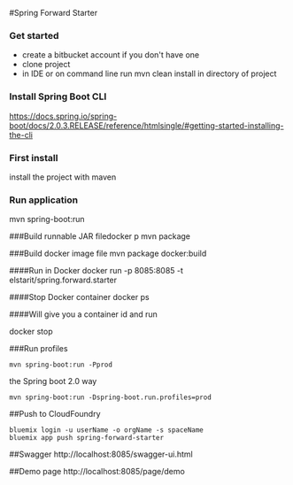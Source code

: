 #Spring Forward Starter

### Get started
- create a bitbucket account if you don't have one
- clone project
- in IDE or on command line run mvn clean install in directory of project

### Install Spring Boot CLI
https://docs.spring.io/spring-boot/docs/2.0.3.RELEASE/reference/htmlsingle/#getting-started-installing-the-cli

### First install
install the project with maven

### Run application
mvn spring-boot:run


###Build runnable JAR filedocker p
mvn package

###Build docker image file
mvn package docker:build

####Run in Docker
docker run -p 8085:8085 -t elstarit/spring.forward.starter

####Stop Docker container
docker ps

####Will give you a container id and run

docker stop <containerid>

###Run profiles
```
mvn spring-boot:run -Pprod
```
the Spring boot 2.0 way
```
mvn spring-boot:run -Dspring-boot.run.profiles=prod
```

##Push to CloudFoundry
```
bluemix login -u userName -o orgName -s spaceName
bluemix app push spring-forward-starter
```

##Swagger
http://localhost:8085/swagger-ui.html

##Demo page
http://localhost:8085/page/demo